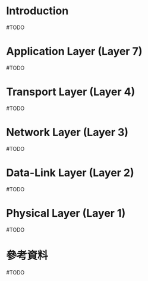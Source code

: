 # Introduction

#TODO

# Application Layer (Layer 7)

#TODO

# Transport Layer (Layer 4)

#TODO

# Network Layer (Layer 3)

#TODO

# Data-Link Layer (Layer 2)

#TODO

# Physical Layer (Layer 1)

#TODO

# 參考資料

#TODO
